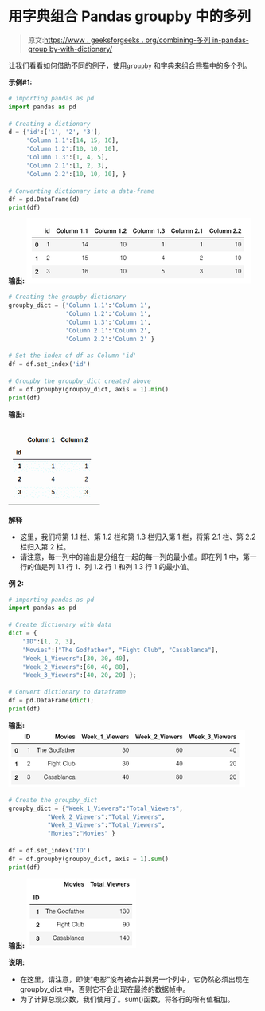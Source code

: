 # 用字典组合 Pandas groupby 中的多列

> 原文:[https://www . geeksforgeeks . org/combining-多列 in-pandas-group by-with-dictionary/](https://www.geeksforgeeks.org/combining-multiple-columns-in-pandas-groupby-with-dictionary/)

让我们看看如何借助不同的例子，使用`groupby` 和字典来组合熊猫中的多个列。

**示例#1:**

```py
# importing pandas as pd 
import pandas as pd 

# Creating a dictionary 
d = {'id':['1', '2', '3'],
     'Column 1.1':[14, 15, 16],
     'Column 1.2':[10, 10, 10],
     'Column 1.3':[1, 4, 5],
     'Column 2.1':[1, 2, 3],
     'Column 2.2':[10, 10, 10], }

# Converting dictionary into a data-frame 
df = pd.DataFrame(d)
print(df)
```

**输出:**
![](img/3dd47c943b45c959aa88cfdc48a50a6f.png)

```py
# Creating the groupby dictionary 
groupby_dict = {'Column 1.1':'Column 1',
                'Column 1.2':'Column 1',
                'Column 1.3':'Column 1',
                'Column 2.1':'Column 2',
                'Column 2.2':'Column 2' }

# Set the index of df as Column 'id'
df = df.set_index('id')

# Groupby the groupby_dict created above 
df = df.groupby(groupby_dict, axis = 1).min()
print(df)
```

**输出:**

![](img/32a27c637aea5d1dc75593d90f6fda17.png)

**解释**

*   这里，我们将第 1.1 栏、第 1.2 栏和第 1.3 栏归入第 1 栏，将第 2.1 栏、第 2.2 栏归入第 2 栏。
*   请注意，每一列中的输出是分组在一起的每一列的最小值。即在列 1 中，第一行的值是列 1.1 行 1、列 1.2 行 1 和列 1.3 行 1 的最小值。

**例 2:**

```py
# importing pandas as pd 
import pandas as pd 

# Create dictionary with data 
dict = {
    "ID":[1, 2, 3],
    "Movies":["The Godfather", "Fight Club", "Casablanca"],
    "Week_1_Viewers":[30, 30, 40],
    "Week_2_Viewers":[60, 40, 80],
    "Week_3_Viewers":[40, 20, 20] };

# Convert dictionary to dataframe
df = pd.DataFrame(dict);
print(df)
```

**输出:**
![](img/7dc6dc3fc5f6dfa22c9191fe9aaf7fea.png)

```py
# Create the groupby_dict 
groupby_dict = {"Week_1_Viewers":"Total_Viewers",
           "Week_2_Viewers":"Total_Viewers",
           "Week_3_Viewers":"Total_Viewers",
           "Movies":"Movies" }

df = df.set_index('ID')
df = df.groupby(groupby_dict, axis = 1).sum()
print(df)
```

**输出:**
![](img/a33bba358ac461ca90a67103d7f3421e.png)

**说明:**

*   在这里，请注意，即使“电影”没有被合并到另一个列中，它仍然必须出现在 groupby_dict 中，否则它不会出现在最终的数据帧中。
*   为了计算总观众数，我们使用了。sum()函数，将各行的所有值相加。